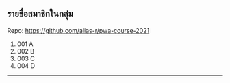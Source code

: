 ## รายชื่อสมาชิกในกลุ่ม

Repo: https://github.com/alias-r/pwa-course-2021

1. 001 A
2. 002 B
3. 003 C
4. 004 D

----------------------------
